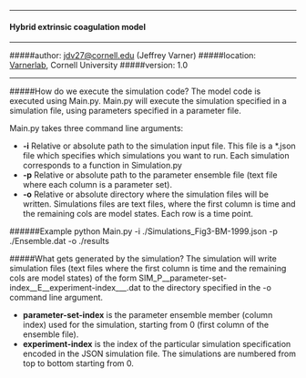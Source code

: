____________________________________________________
#### Hybrid extrinsic coagulation model
____________________________________________________
#####author: jdv27@cornell.edu (Jeffrey Varner)
#####location: [Varnerlab](http://www.varnerlab.org), Cornell University
#####version: 1.0
____________________________________________________

#####How do we execute the simulation code?
The model code is executed using Main.py. Main.py will execute the simulation specified in a simulation file, using parameters specified in a parameter file. 

Main.py takes three command line arguments:
* __-i__ Relative or absolute path to the simulation input file. This file is a *.json file which specifies which simulations you want to run. Each simulation corresponds to a function in Simulation.py
* __-p__ Relative or absolute path to the parameter ensemble file (text file where each column is a parameter set).
* __-o__ Relative or absolute directory where the simulation files will be written. Simulations files are text files, where the first column is time and the remaining cols are model states. Each row is a time point.

######Example
python Main.py -i ./Simulations_Fig3-BM-1999.json -p ./Ensemble.dat -o ./results

#####What gets generated by the simulation?
The simulation will write simulation files (text files where the first column is time and the remaining cols are model states) of the form SIM_P__parameter-set-index__E__experiment-index___.dat to the directory
specified in the -o command line argument. 

* __parameter-set-index__ is the parameter ensemble member (column index) used for the simulation, starting from 0 (first column of the ensemble file). 
* __experiment-index__ is the index of the particular simulation specification encoded in the JSON simulation file. The simulations are numbered from top to bottom starting from 0.